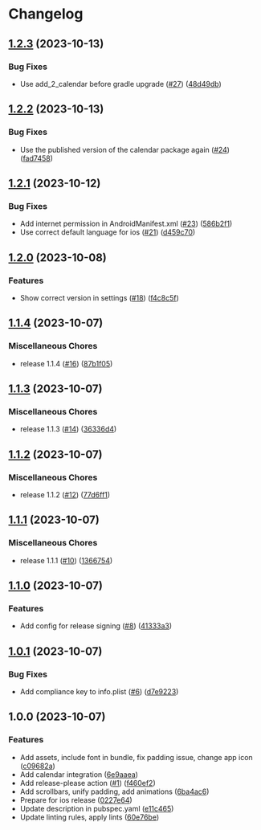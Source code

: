 # Changelog

## [1.2.3](https://github.com/hauketoenjes/mplan_mobile/compare/v1.2.2...v1.2.3) (2023-10-13)


### Bug Fixes

* Use add_2_calendar before gradle upgrade ([#27](https://github.com/hauketoenjes/mplan_mobile/issues/27)) ([48d49db](https://github.com/hauketoenjes/mplan_mobile/commit/48d49db21c7cb7408122ac8f7ee760328edd26dd))

## [1.2.2](https://github.com/hauketoenjes/mplan_mobile/compare/v1.2.1...v1.2.2) (2023-10-13)


### Bug Fixes

* Use the published version of the calendar package again ([#24](https://github.com/hauketoenjes/mplan_mobile/issues/24)) ([fad7458](https://github.com/hauketoenjes/mplan_mobile/commit/fad7458c554996aeffa444d72081fa56483e2561))

## [1.2.1](https://github.com/hauketoenjes/mplan_mobile/compare/v1.2.0...v1.2.1) (2023-10-12)


### Bug Fixes

* Add internet permission in AndroidManifest.xml ([#23](https://github.com/hauketoenjes/mplan_mobile/issues/23)) ([586b2f1](https://github.com/hauketoenjes/mplan_mobile/commit/586b2f1171f5b7bd313a1b0bc0f019183dd4b84b))
* Use correct default language for ios ([#21](https://github.com/hauketoenjes/mplan_mobile/issues/21)) ([d459c70](https://github.com/hauketoenjes/mplan_mobile/commit/d459c704de84ec310b448f944ce0167494c64075))

## [1.2.0](https://github.com/hauketoenjes/mplan_mobile/compare/v1.1.4...v1.2.0) (2023-10-08)


### Features

* Show correct version in settings ([#18](https://github.com/hauketoenjes/mplan_mobile/issues/18)) ([f4c8c5f](https://github.com/hauketoenjes/mplan_mobile/commit/f4c8c5ffa33cc4994875ad728404135ba45a97ea))

## [1.1.4](https://github.com/hauketoenjes/mplan_mobile/compare/v1.1.3...v1.1.4) (2023-10-07)


### Miscellaneous Chores

* release 1.1.4 ([#16](https://github.com/hauketoenjes/mplan_mobile/issues/16)) ([87b1f05](https://github.com/hauketoenjes/mplan_mobile/commit/87b1f0526c9c3b8f15ef6c1730961438456cf838))

## [1.1.3](https://github.com/hauketoenjes/mplan_mobile/compare/v1.1.2...v1.1.3) (2023-10-07)


### Miscellaneous Chores

* release 1.1.3 ([#14](https://github.com/hauketoenjes/mplan_mobile/issues/14)) ([36336d4](https://github.com/hauketoenjes/mplan_mobile/commit/36336d4daa419b1d470df4132b92b068c77c9016))

## [1.1.2](https://github.com/hauketoenjes/mplan_mobile/compare/v1.1.1...v1.1.2) (2023-10-07)


### Miscellaneous Chores

* release 1.1.2 ([#12](https://github.com/hauketoenjes/mplan_mobile/issues/12)) ([77d6ff1](https://github.com/hauketoenjes/mplan_mobile/commit/77d6ff1943aa6d10691cb58741718efc8c6d4228))

## [1.1.1](https://github.com/hauketoenjes/mplan_mobile/compare/v1.1.0...v1.1.1) (2023-10-07)


### Miscellaneous Chores

* release 1.1.1 ([#10](https://github.com/hauketoenjes/mplan_mobile/issues/10)) ([1366754](https://github.com/hauketoenjes/mplan_mobile/commit/136675443d1a5b1d500ea95c8f364306aa5b57ea))

## [1.1.0](https://github.com/hauketoenjes/mplan_mobile/compare/v1.0.1...v1.1.0) (2023-10-07)


### Features

* Add config for release signing ([#8](https://github.com/hauketoenjes/mplan_mobile/issues/8)) ([41333a3](https://github.com/hauketoenjes/mplan_mobile/commit/41333a33c7d24dd4676603ffc699c3c26d366d63))

## [1.0.1](https://github.com/hauketoenjes/mplan_mobile/compare/v1.0.0...v1.0.1) (2023-10-07)


### Bug Fixes

* Add compliance key to info.plist ([#6](https://github.com/hauketoenjes/mplan_mobile/issues/6)) ([d7e9223](https://github.com/hauketoenjes/mplan_mobile/commit/d7e9223efb3f35090e153fcef2f2776a8f42c71a))

## 1.0.0 (2023-10-07)


### Features

* Add assets, include font in bundle, fix padding issue, change app icon ([c09682a](https://github.com/hauketoenjes/mplan_mobile/commit/c09682ad0fdd950d4b754aa04a6f7545228330de))
* Add calendar integration ([6e9aaea](https://github.com/hauketoenjes/mplan_mobile/commit/6e9aaea3f6e8582ad610849890a4ff52897d3b8b))
* Add release-please action ([#1](https://github.com/hauketoenjes/mplan_mobile/issues/1)) ([f460ef2](https://github.com/hauketoenjes/mplan_mobile/commit/f460ef2b5ff2fef524c1760bc1874b65aaeb4fe1))
* Add scrollbars, unify padding, add animations ([6ba4ac6](https://github.com/hauketoenjes/mplan_mobile/commit/6ba4ac643e05d53e86e56b4c1b12595795616837))
* Prepare for ios release ([0227e64](https://github.com/hauketoenjes/mplan_mobile/commit/0227e64feb176d355f843f953e8e9d432cc47ade))
* Update description in pubspec.yaml ([e11c465](https://github.com/hauketoenjes/mplan_mobile/commit/e11c465aaf2e6c4b7cb2226e4a6aa87387748415))
* Update linting rules, apply lints ([60e76be](https://github.com/hauketoenjes/mplan_mobile/commit/60e76beec6eaa470b0f551bce2e5fb936f173eb0))
